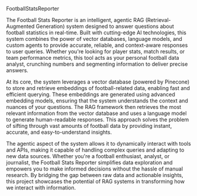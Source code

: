 FootballStatsReporter 

The Football Stats Reporter is an intelligent, agentic RAG (Retrieval-Augmented Generation) system designed to answer questions about football statistics in real-time. Built with cutting-edge AI technologies, this system combines the power of vector databases, language models, and custom agents to provide accurate, reliable, and context-aware responses to user queries. Whether you're looking for player stats, match results, or team performance metrics, this tool acts as your personal football data analyst, crunching numbers and segmenting information to deliver precise answers.

At its core, the system leverages a vector database (powered by Pinecone) to store and retrieve embeddings of football-related data, enabling fast and efficient querying. These embeddings are generated using advanced embedding models, ensuring that the system understands the context and nuances of your questions. The RAG framework then retrieves the most relevant information from the vector database and uses a language model to generate human-readable responses. This approach solves the problem of sifting through vast amounts of football data by providing instant, accurate, and easy-to-understand insights.

The agentic aspect of the system allows it to dynamically interact with tools and APIs, making it capable of handling complex queries and adapting to new data sources. Whether you're a football enthusiast, analyst, or journalist, the Football Stats Reporter simplifies data exploration and empowers you to make informed decisions without the hassle of manual research. By bridging the gap between raw data and actionable insights, this project showcases the potential of RAG systems in transforming how we interact with information.

